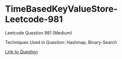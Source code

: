 # TimeBasedKeyValueStore-Leetcode-981

Leetcode Question 981 (Medium)

Techniques Used in Question:
Hashmap, Binary-Search

[Link to Question](https://leetcode.com/problems/time-based-key-value-store/)
